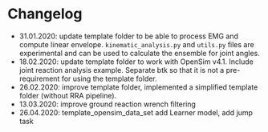 # Changelog

- 31.01.2020: update template folder to be able to process EMG and compute
  linear envelope. `kinematic_analysis.py` and `utils.py` files are experimental
  and can be used to calculate the ensemble for joint angles.
- 18.02.2020: update template folder to work with OpenSim
  v4.1. Include joint reaction analysis example. Separate btk so that
  it is not a pre-requirement for using the template folder.
- 26.02.2020: improve template folder, implemented a simplified
  template folder (without RRA pipeline).
- 13.03.2020: improve ground reaction wrench filtering
- 26.04.2020: template_opensim_data_set add Learner model, add jump task
